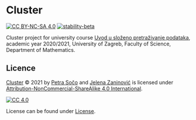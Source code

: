 # Cluster

[![CC BY-NC-SA 4.0][cc-shield]][cc]
[![stability-beta](https://img.shields.io/badge/stability-beta-33bbff.svg)](https://github.com/mkenney/software-guides/blob/master/STABILITY-BADGES.md#beta)


Cluster project for university course [Uvod u složeno pretraživanje podataka](http://www.pmf.unizg.hr/math/predmet/uuspp_a), academic year 2020/2021, University of Zagreb, Faculty of Science, Department of Mathematics.





## Licence
  
 [Cluster](https://github.com/sopetra/cluster) © 2021 by [Petra Sočo](https://github.com/sopetra) and [Jelena Zaninović](https://github.com/jelzani) is licensed under [Attribution-NonCommercial-ShareAlike 4.0 International][cc].

[![CC 4.0][cc-image]][cc]


[cc]: https://creativecommons.org/licenses/by-nc-sa/4.0/?ref=chooser-v1
[cc-image]: https://licensebuttons.net/l/by-nc-sa/4.0/88x31.png
[cc-shield]: https://img.shields.io/badge/License-CC%20BY--SA%204.0-lightgrey.svg


License can be found under [License](LICENSE).
